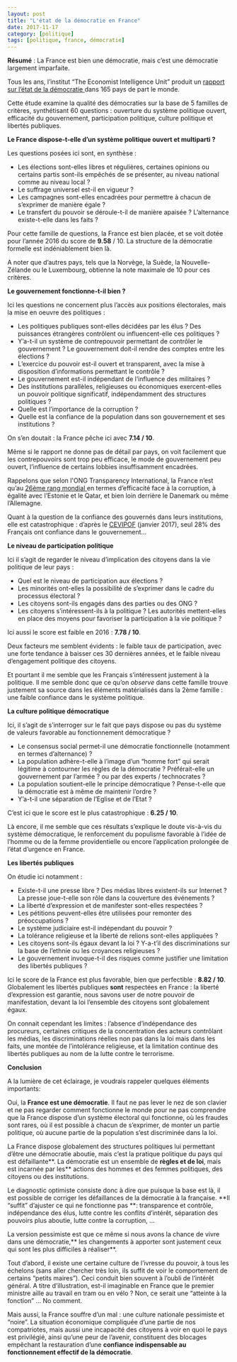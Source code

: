 ```yaml
---
layout: post
title: "L'état de la démocratie en France"
date: 2017-11-17
category: [politique]
tags: [politique, france, démocratie]
---
```

**Résumé** : La France est bien une démocratie, mais c’est une démocratie largement imparfaite.

Tous les ans, l’institut “The Economist Intelligence Unit” produit un [rapport sur l’état de la démocratie ](https://www.eiu.com/topic/democracy-index)dans 165 pays de part le monde.

Cette étude examine la qualité des démocraties sur la base de 5 familles de critères, synthétisant 60 questions : ouverture du système politique ouvert, efficacité du gouvernement, participation politique, culture politique et libertés publiques.

**Le France dispose-t-elle d’un système politique ouvert et multiparti ?**

Les questions posées ici sont, en synthèse :

- Les élections sont-elles libres et régulières, certaines opinions ou certains partis sont-ils empêchés de se présenter, au niveau national comme au niveau local ?
- Le suffrage universel est-il en vigueur ?
- Les campagnes sont-elles encadrées pour permettre à chacun de s’exprimer de manière égale ?
- Le transfert du pouvoir se déroule-t-il de manière apaisée ? L’alternance existe-t-elle dans les faits ?

Pour cette famille de questions, la France est bien placée, et se voit dotée pour l’année 2016 du score de **9.58** / 10. La structure de la démocratie formelle est indéniablement bien là.

A noter que d’autres pays, tels que la Norvège, la Suède, la Nouvelle-Zélande ou le Luxembourg, obtienne la note maximale de 10 pour ces critères.

**Le gouvernement fonctionne-t-il bien ?**

Ici les questions ne concernent plus l’accès aux positions électorales, mais la mise en oeuvre des politiques :

- Les politiques publiques sont-elles décidées par les élus ? Des puissances étrangères contrôlent ou influencent-elle ces politiques ?
- Y’a-t-il un système de contrepouvoir permettant de contrôler le gouvernement ? Le gouvernement doit-il rendre des comptes entre les élections ?
- L’exercice du pouvoir est-il ouvert et transparent, avec la mise à disposition d’informations permettant le contrôle ?
- Le gouvernement est-il indépendant de l’influence des militaires ?
- Des institutions parallèles, religieuses ou économiques exercent-elles un pouvoir politique significatif, indépendamment des structures politiques ?
- Quelle est l’importance de la corruption ?
- Quelle est la confiance de la population dans son gouvernement et ses institutions ?

On s’en doutait : la France pêche ici avec **7.14 / 10**.

Même si le rapport ne donne pas de détail par pays, on voit facilement que les contrepouvoirs sont trop peu efficace, le mode de gouvernement peu ouvert, l’influence de certains lobbies insuffisamment encadrées.

Rappelons que selon l'ONG Transparency International, la France n’est qu’au [26ème rang mondial ](http://www.wikiwand.com/fr/Indice_de_perception_de_la_corruption)en termes d’efficacité face à la corruption, à égalité avec l’Estonie et le Qatar, et bien loin derrière le Danemark ou même l’Allemagne.

Quant à la question de la confiance des gouvernés dans leurs institutions, elle est catastrophique : d’après le [CEVIPOF](http://www.cevipof.com/fr/le-barometre-de-la-confiance-politique-du-cevipof/resultats-1/vague8/) (janvier 2017), seul 28% des Français ont confiance dans le gouvernement…

**Le niveau de participation politique**

Ici il s’agit de regarder le niveau d’implication des citoyens dans la vie politique de leur pays :

- Quel est le niveau de participation aux élections ?
- Les minorités ont-elles la possibilité de s’exprimer dans le cadre du processus électoral ?
- Les citoyens sont-ils engagés dans des parties ou des ONG ?
- Les citoyens s’intéressent-ils à la politique ? Les autorités mettent-elles en place des moyens pour favoriser la participation à la vie politique ?

Ici aussi le score est faible en 2016 : **7.78 / 10**.

Deux facteurs me semblent évidents : le faible taux de participation, avec une forte tendance à baisser ces 30 dernières années, et le faible niveau d’engagement politique des citoyens.

Et pourtant il me semble que les Français s’intéressent justement à la politique. Il me semble donc que ce qu’on _observe_ dans cette famille trouve justement sa source dans les éléments matérialisés dans la 2ème famille : une faible confiance dans le système politique.

**La culture politique démocratique**

Ici, il s’agit de s’interroger sur le fait que pays dispose ou pas du système de valeurs favorable au fonctionnement démocratique ?

- Le consensus social permet-il une démocratie fonctionnelle (notamment en termes d’alternance) ?
- La population adhère-t-elle à l’image d’un “homme fort” qui serait légitime à contourner les règles de la démocratie ? Préférait-elle un gouvernement par l’armée ? ou par des experts / technocrates ?
- La population soutient-elle le principe démocratique ? Pense-t-elle que la démocratie est à même de maintenir l’ordre ?
- Y’a-t-il une séparation de l’Eglise et de l’Etat ?

C’est ici que le score est le plus catastrophique : **6.25 / 10**.

Là encore, il me semble que ces résultats s’explique le doute vis-à-vis du système démocratique, le renforcement du populisme favorable à l’idée de l’homme ou de la femme providentielle ou encore l’application prolongée de l’état d’urgence en France.

**Les libertés publiques**

On étudie ici notamment :

- Existe-t-il une presse libre ? Des médias libres existent-ils sur Internet ? La presse joue-t-elle son rôle dans la couverture des événements ?
- La liberté d’expression et de manifester sont-elles respectées ?
- Les pétitions peuvent-elles être utilisées pour remonter des préoccupations ?
- Le système judiciaire est-il indépendant du pouvoir ?
- La tolérance religieuse et la liberté de relions sont-elles appliquées ?
- Les citoyens sont-ils égaux devant la loi ? Y-a-t’il des discriminations sur la base de l’ethnie ou les croyances religieuses ?
- Le gouvernement invoque-t-il des risques comme justifier une limitation des libertés publiques ?

Ici le score de la France est plus favorable, bien que perfectible : **8.82 / 10**. Globalement les libertés publiques **sont** respectées en France : la liberté d’expression est garantie, nous savons user de notre pouvoir de manifestation, devant la loi l’ensemble des citoyens sont globalement égaux.

On connait cependant les limites : l’absence d’indépendance des procureurs, certaines critiques de la concentration des acteurs contrôlant les médias, les discriminations réelles non pas dans la loi mais dans les faits, une montée de l’intolérance religieuse, et la limitation continue des libertés publiques au nom de la lutte contre le terrorisme.

**Conclusion**

A la lumière de cet éclairage, je voudrais rappeler quelques éléments importants:

Oui, la **France est une démocratie**. Il faut ne pas lever le nez de son clavier et ne pas regarder comment fonctionne le monde pour ne pas comprendre que la France dispose d’un système électoral qui fonctionne, où les fraudes sont rares, où il est possible à chacun de s’exprimer, de monter un partie politique, où aucune partie de la population s’est discriminée dans la loi.

La France dispose globalement des structures politiques lui permettant d’être une démocratie aboutie, mais c’est la pratique politique du pays qui est défaillante**. La démocratie est un ensemble de **règles et de loi**, mais est incarnée par les** actions des hommes et des femmes politiques, des citoyens ou des institutions.

Le diagnostic optimiste consiste donc à dire que puisque la base est là, il est possible de corriger les défaillances de la démocratie à la française. **Il “suffit” d’ajuster ce qui ne fonctionne pas **: transparence et contrôle, indépendance des élus, lutte contre les conflits d’intérêt, séparation des pouvoirs plus aboutie, lutte contre la corruption, …

La version pessimiste est que ce même si nous avons la chance de vivre dans une démocratie,** les changements à apporter sont justement ceux qui sont les plus difficiles à réaliser**.

Tout d’abord, il existe une certaine culture de l’ivresse du pouvoir, à tous les échelons (sans aller chercher très loin, ils suffit de voir le comportement de certains “petits maires”). Ceci conduit bien souvent à l’oubli de l’intérêt général. A titre d’illustration, est-il imaginable en France que le premier ministre aille au travail en tram ou en vélo ? Non, ce serait une “atteinte à la fonction” … No comment.

Mais aussi, la France souffre d’un mal : une culture nationale pessimiste et “noire”. La situation économique compliquée d’une partie de nos compatriotes, mais aussi une incapacité des citoyens à voir en quoi le pays est privilégié, ainsi qu’une peur de l’avenir, constituent des blocages empêchant la restauration d’une **confiance indispensable au fonctionnement effectif de la démocratie**.